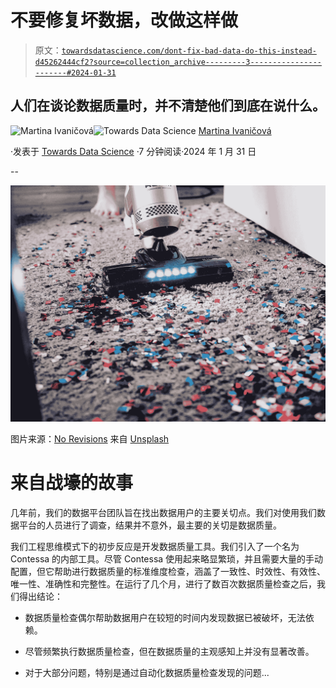 # 不要修复坏数据，改做这样做

> 原文：[`towardsdatascience.com/dont-fix-bad-data-do-this-instead-d45262444cf2?source=collection_archive---------3-----------------------#2024-01-31`](https://towardsdatascience.com/dont-fix-bad-data-do-this-instead-d45262444cf2?source=collection_archive---------3-----------------------#2024-01-31)

## 人们在谈论数据质量时，并不清楚他们到底在说什么。

[](https://medium.com/@ivanicova?source=post_page---byline--d45262444cf2--------------------------------)![Martina Ivaničová](https://medium.com/@ivanicova?source=post_page---byline--d45262444cf2--------------------------------)[](https://towardsdatascience.com/?source=post_page---byline--d45262444cf2--------------------------------)![Towards Data Science](https://towardsdatascience.com/?source=post_page---byline--d45262444cf2--------------------------------) [Martina Ivaničová](https://medium.com/@ivanicova?source=post_page---byline--d45262444cf2--------------------------------)

·发表于 [Towards Data Science](https://towardsdatascience.com/?source=post_page---byline--d45262444cf2--------------------------------) ·7 分钟阅读·2024 年 1 月 31 日

--

![](img/dc77e2cce1395ae606ea5fcfe0820503.png)

图片来源：[No Revisions](https://unsplash.com/@norevisions?utm_source=medium&utm_medium=referral) 来自 [Unsplash](https://unsplash.com/?utm_source=medium&utm_medium=referral)

# **来自战壕的故事**

几年前，我们的数据平台团队旨在找出数据用户的主要关切点。我们对使用我们数据平台的人员进行了调查，结果并不意外，最主要的关切是数据质量。

我们工程思维模式下的初步反应是开发数据质量工具。我们引入了一个名为 Contessa 的内部工具。尽管 Contessa 使用起来略显繁琐，并且需要大量的手动配置，但它帮助进行数据质量的标准维度检查，涵盖了一致性、时效性、有效性、唯一性、准确性和完整性。在运行了几个月，进行了数百次数据质量检查之后，我们得出结论：

+   数据质量检查偶尔帮助数据用户在较短的时间内发现数据已被破坏，无法依赖。

+   尽管频繁执行数据质量检查，但在数据质量的主观感知上并没有显著改善。

+   对于大部分问题，特别是通过自动化数据质量检查发现的问题...

